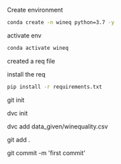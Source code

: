 Create environment

```bash
conda create -n wineq python=3.7 -y
```

activate env
```bash
conda activate wineq
```

created a req file

install the req
```bash
pip install -r requirements.txt
```

git init

dvc init

dvc add data_given/winequality.csv

git add .

git commit -m 'first commit'

